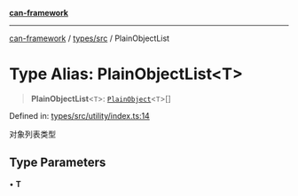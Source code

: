 [**can-framework**](../../../README.md)

***

[can-framework](../../../modules.md) / [types/src](../README.md) / PlainObjectList

# Type Alias: PlainObjectList\<T\>

> **PlainObjectList**\<`T`\>: [`PlainObject`](PlainObject.md)\<`T`\>[]

Defined in: [types/src/utility/index.ts:14](https://github.com/acanowl/acanowl-framework/blob/b5107a43a84c047f5172f446640c957c87bb9285/packages/types/src/utility/index.ts#L14)

对象列表类型

## Type Parameters

• **T**
